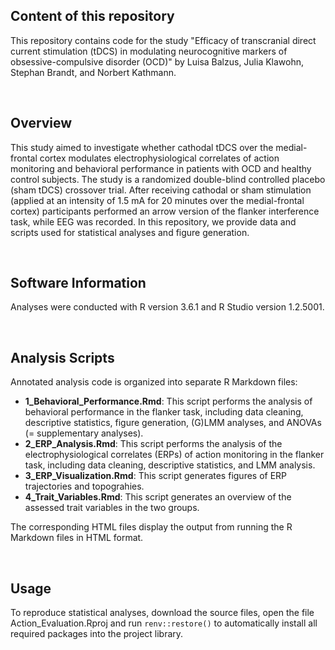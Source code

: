 ## Content of this repository

This repository contains code for the study "Efficacy of transcranial direct current stimulation (tDCS) in modulating neurocognitive markers of obsessive-compulsive disorder (OCD)" by Luisa Balzus, Julia Klawohn, Stephan Brandt, and Norbert Kathmann.  

&nbsp;
  
## Overview

This study aimed to investigate whether cathodal tDCS over the medial-frontal cortex modulates electrophysiological correlates of action monitoring and behavioral performance in patients with OCD and healthy control subjects. 
The study is a randomized double-blind controlled placebo (sham tDCS) crossover trial. After receiving cathodal or sham stimulation (applied at an intensity of 1.5 mA for 20 minutes over the medial-frontal cortex) participants performed an arrow version of the flanker interference task, while EEG was recorded.
In this repository, we provide data and scripts used for statistical analyses and figure generation. 

&nbsp;

## Software Information

Analyses were conducted with R version 3.6.1 and R Studio version 1.2.5001.  

&nbsp;

## Analysis Scripts

Annotated analysis code is organized into separate R Markdown files:  

- **1_Behavioral_Performance.Rmd**: This script performs the analysis of behavioral performance in the flanker task, including data cleaning, descriptive statistics, figure generation, (G)LMM analyses, and ANOVAs (= supplementary analyses).
- **2_ERP_Analysis.Rmd**: This script performs the analysis of the electrophysiological correlates (ERPs) of action monitoring in the flanker task, including data cleaning, descriptive statistics, and LMM analysis.
- **3_ERP_Visualization.Rmd**: This script generates figures of ERP trajectories and topograhies.  
- **4_Trait_Variables.Rmd**: This script generates an overview of the assessed trait variables in the two groups.  

The corresponding HTML files display the output from running the R Markdown files in HTML format.  

&nbsp;

## Usage

To reproduce statistical analyses, download the source files, open the file Action_Evaluation.Rproj and run `renv::restore()` to automatically install all required packages into the project library.




